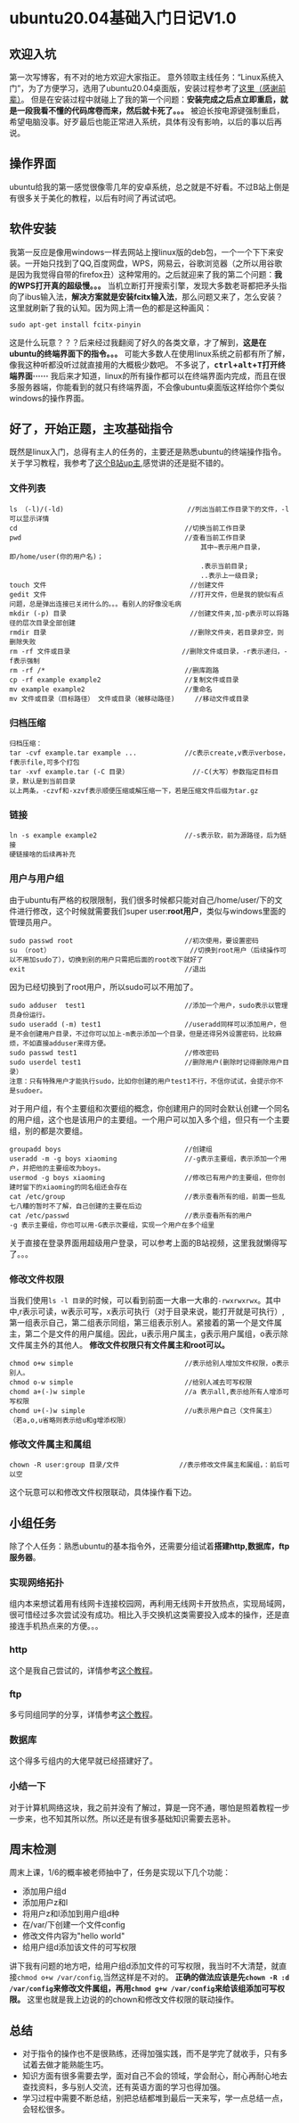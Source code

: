 ﻿# ubuntu20.04基础入门日记V1.0
## 欢迎入坑
第一次写博客，有不对的地方欢迎大家指正。
意外领取主线任务：“Linux系统入门”，为了方便学习，选用了ubuntu20.04桌面版，安装过程参考了[这里（感谢前辈）](https://www.cnblogs.com/masbay/p/11627727.html)。
但是在安装过程中就碰上了我的第一个问题：**安装完成之后点立即重启，就是一段我看不懂的代码席卷而来，然后就卡死了。。。** 被迫长按电源键强制重启，希望电脑没事。好歹最后也能正常进入系统，具体有没有影响，以后的事以后再说。

## 操作界面
ubuntu给我的第一感觉很像零几年的安卓系统，总之就是不好看。不过B站上倒是有很多关于美化的教程，以后有时间了再试试吧。
## 软件安装
我第一反应是像用windows一样去网站上搜linux版的deb包，一个一个下下来安装。一开始只找到了QQ,百度网盘，WPS，网易云，谷歌浏览器（之所以用谷歌是因为我觉得自带的firefox丑）这种常用的。之后就迎来了我的第二个问题：**我的WPS打开真的超级慢。。。**
当机立断打开搜索引擎，发现大多数老哥都把矛头指向了ibus输入法，**解决方案就是安装fcitx输入法**，那么问题又来了，怎么安装？这里就刷新了我的认知。因为网上清一色的都是这种画风：
```
sudo apt-get install fcitx-pinyin
```
这是什么玩意？？？后来经过我翻阅了好久的各类文章，才了解到，**这是在ubuntu的终端界面下的指令。。。** 可能大多数人在使用linux系统之前都有所了解，像我这种听都没听过就直接用的大概极少数吧。
不多说了，**<kbd>ctrl</kbd>+<kbd>alt</kbd>+<kbd>T</kbd>打开终端界面······**
我后来才知道，linux的所有操作都可以在终端界面内完成，而且在很多服务器端，你能看到的就只有终端界面，不会像ubuntu桌面版这样给你个类似windows的操作界面。
## 好了，开始正题，主攻基础指令
既然是linux入门，总得有主人的任务的，主要还是熟悉ubuntu的终端操作指令。关于学习教程，我参考了[这个B站up主](https://www.bilibili.com/video/BV1na4y1773c?from=search&seid=17273476857531124386),感觉讲的还是挺不错的。
### 文件列表
```
ls （-l)/(-ld)								//列出当前工作目录下的文件，-l可以显示详情
cd											//切换当前工作目录
pwd											//查看当前工作目录
												其中~表示用户目录，即/home/user(你的用户名)；
												.表示当前目录;
												..表示上一级目录;
touch 文件									//创建文件
gedit 文件									//打开文件，但是我的貌似有点问题，总是弹出连接已关闭什么的。。。看别人的好像没毛病
mkdir (-p) 目录								//创建文件夹,加-p表示可以将路径的层次目录全部创建
rmdir 目录									//删除文件夹，若目录非空，则删除失败
rm -rf 文件或目录							//删除文件或目录，-r表示递归，-f表示强制
rm -rf /*									//删库跑路
cp -rf example example2						//复制文件或目录
mv example example2							//重命名
mv 文件或目录（目标路径） 文件或目录（被移动路径)		//移动文件或目录
```
### 归档压缩
```
归档压缩：
tar -cvf example.tar example ...			//c表示create,v表示verbose，f表示file,可多个打包
tar -xvf example.tar (-C 目录）				//-C(大写）参数指定目标目录，默认是到当前目录
以上两条，-czvf和-xzvf表示顺便压缩或解压缩一下，若是压缩文件后缀为tar.gz
```
### 链接
```
ln -s example example2						//-s表示软，前为源路径，后为链接
硬链接啥的后续再补充
```
### 用户与用户组
由于ubuntu有严格的权限限制，我们很多时候都只能对自己/home/user/下的文件进行修改，这个时候就需要我们super user:**root用户**，类似与windows里面的管理员用户。
```
sudo passwd root							//初次使用，要设置密码
su （root）									//切换到root用户（后续操作可以不用加sudo了），切换到别的用户只需把后面的root改下就好了
exit										//退出
```
因为已经切换到了root用户，所以sudo可以不用加了。
```
sudo adduser  test1							//添加一个用户，sudo表示以管理员身份运行。
sudo useradd (-m) test1						//useradd同样可以添加用户，但是不会创建用户目录，不过你可以加上-m表示添加一个目录，但是还得另外设置密码，比较麻烦，不如直接adduser来得方便。
sudo passwd test1							//修改密码
sudo userdel test1							//删除用户(删除时记得删除用户目录）
注意：只有特殊用户才能执行sudo，比如你创建的用户test1不行，不信你试试，会提示你不是sudoer。
```
对于用户组，有个主要组和次要组的概念，你创建用户的同时会默认创建一个同名的用户组，这个也是该用户的主要组。一个用户可以加入多个组，但只有一个主要组，别的都是次要组。
```
groupadd boys								//创建组
useradd -m -g boys xiaoming					//-g表示主要组，表示添加一个用户，并把他的主要组改为boys。
usermod -g boys xiaoming					//修改已有用户的主要组，但你创建时留下的xiaoming的同名组还会存在
cat /etc/group								//表示查看所有的组，前面一些乱七八糟的暂时不了解，自己创建的主要在后边
cat /etc/passwd								//表示查看所有的用户
-g 表示主要组，你也可以用-G表示次要组，实现一个用户在多个组里
```
关于直接在登录界面用超级用户登录，可以参考上面的B站视频，这里我就懒得写了。。。
### 修改文件权限
当我们使用`ls -l 目录`的时候，可以看到前面一大串一大串的`-rwxrwxrwx`。其中中,r表示可读，w表示可写，x表示可执行（对于目录来说，能打开就是可执行）,第一组表示自己，第二组表示同组，第三组表示别人。紧接着的第一个是文件属主，第二个是文件的用户属组。因此，u表示用户属主，g表示用户属组，o表示除文件属主外的其他人。
**修改文件权限只有文件属主和root可以。**
```
chmod o+w simple							//表示给别人增加文件权限，o表示别人。
chmod o-w simple							//给别人减去可写权限
chomd a+(-)w simple							//a 表示all,表示给所有人增添可写权限
chomd u+(-)w simple							//u表示用户自己（文件属主）
（若a,o,u省略则表示给u和g增添权限）
```
### 修改文件属主和属组
```
chown -R user:group 目录/文件				//表示修改文件属主和属组，：前后可以空
```
这个玩意可以和修改文件权限联动，具体操作看下边。
## 小组任务
除了个人任务：熟悉ubuntu的基本指令外，还需要分组试着**搭建http,数据库，ftp服务器**。
### 实现网络拓扑
组内本来想试着用有线网卡连接校园网，再利用无线网卡开放热点，实现局域网，很可惜经过多次尝试没有成功。相比入手交换机这类需要投入成本的操作，还是直接连手机热点来的方便。。。
### http
这个是我自己尝试的，详情参考[这个教程](https://blog.csdn.net/qq_38240926/article/details/99610158)。
### ftp
多亏同组同学的分享，详情参考[这个教程](https://linuxconfig.org/how-to-setup-ftp-server-on-ubuntu-20-04-focal-fossa-linux)。
### 数据库
这个得多亏组内的大佬早就已经搭建好了。
### 小结一下
对于计算机网络这块，我之前并没有了解过，算是一窍不通，哪怕是照着教程一步一步来，也不知其所以然。所以还是有很多基础知识需要去恶补。
## 周末检测
周末上课，1/6的概率被老师抽中了，任务是实现以下几个功能：
 - 添加用户组d
 - 添加用户z和l
 - 将用户z和l添加到用户组d种
 - 在/var/下创建一个文件config
 - 修改文件内容为"hello world"
 - 给用户组d添加该文件的可写权限

讲下我有问题的地方吧，给用户组d添加文件的可写权限，我当时不大清楚，就直接`chmod o+w /var/config`,当然这样是不对的。
**正确的做法应该是先`chown -R :d /var/config`来修改文件属组，再用`chmod g+w /var/config`来给该组添加可写权限。** 这里也就是我上边说的的chown和修改文件权限的联动操作。
## 总结
- 对于指令的操作也不是很熟练，还得加强实践，而不是学完了就收手，只有多试着去做才能熟能生巧。
- 知识方面有很多需要去学，面对自己不会的领域，学会耐心，耐心再耐心地去查找资料，多与别人交流，还有英语方面的学习也得加强。
- 学习过程中需要不断总结，别把总结都堆到最后一天来写，学一点总结一点，会轻松很多。

